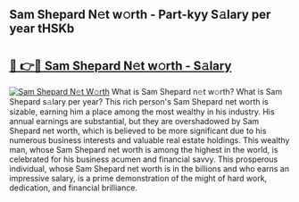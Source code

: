## Sam Shepard N𝚎t w𝚘rth - Part-kyy S𝚊lary per year tHSKb

# <h2><a href="http://gc3e1fd.nevu.top/?p=Sam+Shepard">🔗 👉🔴 Sam Shepard N𝚎t w𝚘rth - S𝚊lary</a></h2>

[![Sam Shepard N𝚎t W𝚘rth](https://i.imgur.com/Oavwk0R.jpeg)](http://gc3e1fd.nevu.top/?p=Sam+Shepard)
What is Sam Shepard n𝚎t w𝚘rth? What is Sam Shepard s𝚊lary per year?
This rich person's Sam Shepard net worth is sizable, earning him a place among the most wealthy in his industry. His annual earnings are substantial, but they are overshadowed by Sam Shepard net worth, which is believed to be more significant due to his numerous business interests and valuable real estate holdings. This wealthy man, whose Sam Shepard net worth is among the highest in the world, is celebrated for his business acumen and financial savvy. This prosperous individual, whose Sam Shepard net worth is in the billions and who earns an impressive salary, is a prime demonstration of the might of hard work, dedication, and financial brilliance.
